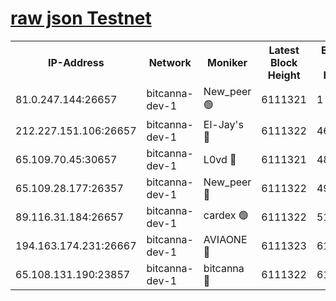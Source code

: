 [raw json Testnet](https://rpc-check.bcat.stavr.tech/bcat/rpc-bcat-result.json)
=


<table><tr><th>IP-Address</th><th>Network</th><th>Moniker</th><th>Latest Block Height</th><th>Earliest Block Height</th><th>Catching Up</th><th>Tx Index</th><th>Voting Power</th><th>Scan Time</th></tr><tr><td>81.0.247.144:26657</td><td>bitcanna-dev-1</td><td>New_peer 🟢</td><td>6111321</td><td>1</td><td>False</td><td>on</td><td>0</td><td>2024-01-23T15:19:37.769578218UTC</td></tr><tr><td>212.227.151.106:26657</td><td>bitcanna-dev-1</td><td>El-Jay's 🔴</td><td>6111322</td><td>4670391</td><td>False</td><td>on</td><td>2218164</td><td>2024-01-23T15:19:44.440012856UTC</td></tr><tr><td>65.109.70.45:30657</td><td>bitcanna-dev-1</td><td>L0vd 🔴</td><td>6111321</td><td>4828155</td><td>False</td><td>on</td><td>7920</td><td>2024-01-23T15:19:38.083244079UTC</td></tr><tr><td>65.109.28.177:26357</td><td>bitcanna-dev-1</td><td>New_peer 🔴</td><td>6111322</td><td>4952911</td><td>False</td><td>on</td><td>2237067</td><td>2024-01-23T15:19:45.168345783UTC</td></tr><tr><td>89.116.31.184:26657</td><td>bitcanna-dev-1</td><td>cardex 🟢</td><td>6111322</td><td>5185001</td><td>False</td><td>on</td><td>0</td><td>2024-01-23T15:19:44.786881771UTC</td></tr><tr><td>194.163.174.231:26667</td><td>bitcanna-dev-1</td><td>AVIAONE 🔴</td><td>6111323</td><td>6100981</td><td>False</td><td>on</td><td>1949865</td><td>2024-01-23T15:19:52.080423881UTC</td></tr><tr><td>65.108.131.190:23857</td><td>bitcanna-dev-1</td><td>bitcanna 🔴</td><td>6111322</td><td>6107322</td><td>False</td><td>off</td><td>82269</td><td>2024-01-23T15:19:45.490483958UTC</td></tr></table>